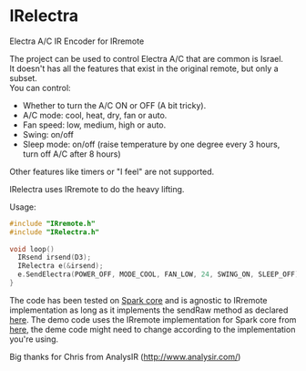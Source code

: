 IRelectra
=========

Electra A/C IR Encoder for IRremote

The project can be used to control Electra A/C that are common is Israel.<br>
It doesn't has all the features that exist in the original remote, but only a subset.<br>
You can control: <br>
<ul>
<li> Whether to turn the A/C ON or OFF (A bit tricky). </li>
<li> A/C mode: cool, heat, dry, fan or auto. </li>
<li> Fan speed: low, medium, high or auto. </li>
<li> Swing: on/off </li>
<li> Sleep mode: on/off (raise temperature by one degree every 3 hours, turn off A/C after 8 hours) </li>
</ul>

Other features like timers or "I feel" are not supported.

IRelectra uses IRremote to do the heavy lifting.

Usage:

```cpp
#include "IRremote.h"
#include "IRelectra.h"
  
void loop()
  IRsend irsend(D3);
  IRelectra e(&irsend);
  e.SendElectra(POWER_OFF, MODE_COOL, FAN_LOW, 24, SWING_ON, SLEEP_OFF);
}
```

The code has been tested on [Spark core](www.spark.io) and is agnostic to IRremote implementation as long as it implements the sendRaw method as declared [here](https://github.com/shirriff/Arduino-IRremote/blob/master/IRremote.h).
The demo code uses the IRremote implementation for Spark core from [here](https://github.com/qwertzguy/Spark-Core-IRremote/), the deme code might need to change according to the implementation you're using.


Big thanks for Chris from AnalysIR (http://www.analysir.com/)
